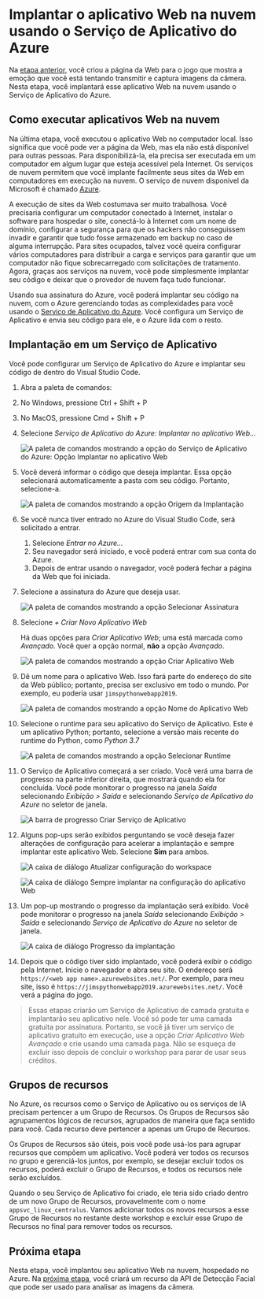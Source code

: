 # <a name="deploy-the-web-app-to-the-cloud-using-azure-app-service"></a>Implantar o aplicativo Web na nuvem usando o Serviço de Aplicativo do Azure

Na [etapa anterior](./CreateTheWebPage.md), você criou a página da Web para o jogo que mostra a emoção que você está tentando transmitir e captura imagens da câmera. Nesta etapa, você implantará esse aplicativo Web na nuvem usando o Serviço de Aplicativo do Azure.

## <a name="running-web-apps-in-the-cloud"></a>Como executar aplicativos Web na nuvem

Na última etapa, você executou o aplicativo Web no computador local. Isso significa que você pode ver a página da Web, mas ela não está disponível para outras pessoas. Para disponibilizá-la, ela precisa ser executada em um computador em algum lugar que esteja acessível pela Internet. Os serviços de nuvem permitem que você implante facilmente seus sites da Web em computadores em execução na nuvem. O serviço de nuvem disponível da Microsoft é chamado [Azure](https://azure.microsoft.com/?WT.mc_id=hackwithazure-hackathon-cxa).

A execução de sites da Web costumava ser muito trabalhosa. Você precisaria configurar um computador conectado à Internet, instalar o software para hospedar o site, conectá-lo à Internet com um nome de domínio, configurar a segurança para que os hackers não conseguissem invadir e garantir que tudo fosse armazenado em backup no caso de alguma interrupção. Para sites ocupados, talvez você queira configurar vários computadores para distribuir a carga e serviços para garantir que um computador não fique sobrecarregado com solicitações de tratamento. Agora, graças aos serviços na nuvem, você pode simplesmente implantar seu código e deixar que o provedor de nuvem faça tudo funcionar.

Usando sua assinatura do Azure, você poderá implantar seu código na nuvem, com o Azure gerenciando todas as complexidades para você usando o [Serviço de Aplicativo do Azure](https://azure.microsoft.com/services/app-service/?WT.mc_id=hackwithazure-hackathon-cxa). Você configura um Serviço de Aplicativo e envia seu código para ele, e o Azure lida com o resto.

## <a name="deploying-to-an-app-service"></a>Implantação em um Serviço de Aplicativo

Você pode configurar um Serviço de Aplicativo do Azure e implantar seu código de dentro do Visual Studio Code.

1. Abra a paleta de comandos:
  1. No Windows, pressione Ctrl + Shift + P
  1. No MacOS, pressione Cmd + Shift + P

1. Selecione *Serviço de Aplicativo do Azure: Implantar no aplicativo Web...*
  
   ![A paleta de comandos mostrando a opção do Serviço de Aplicativo do Azure: Opção Implantar no aplicativo Web](../images/CommandPaletteDeployAppService.png)

1. Você deverá informar o código que deseja implantar. Essa opção selecionará automaticamente a pasta com seu código. Portanto, selecione-a.

   ![A paleta de comandos mostrando a opção Origem da Implantação](../images/SelectDeployFolder.png)

1. Se você nunca tiver entrado no Azure do Visual Studio Code, será solicitado a entrar.
   1. Selecione *Entrar no Azure...*
   1. Seu navegador será iniciado, e você poderá entrar com sua conta do Azure.
   1. Depois de entrar usando o navegador, você poderá fechar a página da Web que foi iniciada.

1. Selecione a assinatura do Azure que deseja usar.
  
   ![A paleta de comandos mostrando a opção Selecionar Assinatura](../images/SelectDeploySubscription.png)

1. Selecione *+ Criar Novo Aplicativo Web*

   Há duas opções para *Criar Aplicativo Web*; uma está marcada como *Avançado*. Você quer a opção normal, **não** a opção *Avançado*.

   ![A paleta de comandos mostrando a opção Criar Aplicativo Web](../images/CreateNewWebApp.png)

1. Dê um nome para o aplicativo Web. Isso fará parte do endereço do site da Web público; portanto, precisa ser exclusivo em todo o mundo. Por exemplo, eu poderia usar `jimspythonwebapp2019`.

   ![A paleta de comandos mostrando a opção Nome do Aplicativo Web](../images/SelectWebAppName.png)

1. Selecione o runtime para seu aplicativo do Serviço de Aplicativo. Este é um aplicativo Python; portanto, selecione a versão mais recente do runtime do Python, como *Python 3.7*

   ![A paleta de comandos mostrando a opção Selecionar Runtime](../images/SelectPythonRuntime.png)

1. O Serviço de Aplicativo começará a ser criado. Você verá uma barra de progresso na parte inferior direita, que mostrará quando ela for concluída. Você pode monitorar o progresso na janela *Saída* selecionando *Exibição > Saída* e selecionando *Serviço de Aplicativo do Azure* no seletor de janela.

   ![A barra de progresso Criar Serviço de Aplicativo](../images/CreateWebAppProgress.png)

1. Alguns pop-ups serão exibidos perguntando se você deseja fazer alterações de configuração para acelerar a implantação e sempre implantar este aplicativo Web. Selecione **Sim** para ambos.
  
   ![A caixa de diálogo Atualizar configuração do workspace](../images/UpdateWorkspaceConfigDialog.png)
  
   ![A caixa de diálogo Sempre implantar na configuração do aplicativo Web](../images/AlwaysDeployDialog.png)

1. Um pop-up mostrando o progresso da implantação será exibido. Você pode monitorar o progresso na janela *Saída* selecionando *Exibição > Saída* e selecionando *Serviço de Aplicativo do Azure* no seletor de janela.
  
   ![A caixa de diálogo Progresso da implantação](../images/DeployProgress.png)

1. Depois que o código tiver sido implantado, você poderá exibir o código pela Internet. Inicie o navegador e abra seu site. O endereço será `https://<web app name>.azurewebsites.net/`. Por exemplo, para meu site, isso é `https://jimspythonwebapp2019.azurewebsites.net/`. Você verá a página do jogo.

> Essas etapas criarão um Serviço de Aplicativo de camada gratuita e implantarão seu aplicativo nele. Você só pode ter uma camada gratuita por assinatura. Portanto, se você já tiver um serviço de aplicativo gratuito em execução, use a opção *Criar Aplicativo Web Avançado* e crie usando uma camada paga. Não se esqueça de excluir isso depois de concluir o workshop para parar de usar seus créditos.

## <a name="resource-groups"></a>Grupos de recursos

No Azure, os recursos como o Serviço de Aplicativo ou os serviços de IA precisam pertencer a um Grupo de Recursos. Os Grupos de Recursos são agrupamentos lógicos de recursos, agrupados de maneira que faça sentido para você. Cada recurso deve pertencer a apenas um Grupo de Recursos.

Os Grupos de Recursos são úteis, pois você pode usá-los para agrupar recursos que compõem um aplicativo. Você poderá ver todos os recursos no grupo e gerenciá-los juntos, por exemplo, se desejar excluir todos os recursos, poderá excluir o Grupo de Recursos, e todos os recursos nele serão excluídos.

Quando o seu Serviço de Aplicativo foi criado, ele teria sido criado dentro de um novo Grupo de Recursos, provavelmente com o nome `appsvc_linux_centralus`. Vamos adicionar todos os novos recursos a esse Grupo de Recursos no restante deste workshop e excluir esse Grupo de Recursos no final para remover todos os recursos.

## <a name="next-step"></a>Próxima etapa

Nesta etapa, você implantou seu aplicativo Web na nuvem, hospedado no Azure. Na [próxima etapa](./CreateAFaceResource.md), você criará um recurso da API de Detecção Facial que pode ser usado para analisar as imagens da câmera.
